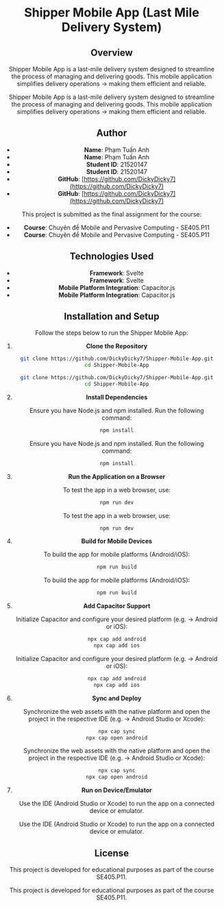 <div align="center">

# Shipper Mobile App (Last Mile Delivery System)

## Overview
Shipper Mobile App is a last-mile delivery system designed to streamline the process of managing and delivering goods. This mobile application simplifies delivery operations -> making them efficient and reliable.

Shipper Mobile App is a last-mile delivery system designed to streamline the process of managing and delivering goods. This mobile application simplifies delivery operations -> making them efficient and reliable.

## Author
- **Name**: Phạm Tuấn Anh  
- **Name**: Phạm Tuấn Anh  
- **Student ID**: 21520147  
- **Student ID**: 21520147  
- **GitHub**: [https://github.com/DickyDicky7](https://github.com/DickyDicky7)
- **GitHub**: [https://github.com/DickyDicky7](https://github.com/DickyDicky7)

This project is submitted as the final assignment for the course:
- **Course**: Chuyên đề Mobile and Pervasive Computing - SE405.P11
- **Course**: Chuyên đề Mobile and Pervasive Computing - SE405.P11

## Technologies Used
- **Framework**: Svelte
- **Framework**: Svelte
- **Mobile Platform Integration**: Capacitor.js
- **Mobile Platform Integration**: Capacitor.js

## Installation and Setup
Follow the steps below to run the Shipper Mobile App:

1. **Clone the Repository**

   ```bash
   git clone https://github.com/DickyDicky7/Shipper-Mobile-App.git
   cd Shipper-Mobile-App
   ```

   ```bash
   git clone https://github.com/DickyDicky7/Shipper-Mobile-App.git
   cd Shipper-Mobile-App
   ```

2. **Install Dependencies**

   Ensure you have Node.js and npm installed. Run the following command:

   ```bash
   npm install
   ```

   Ensure you have Node.js and npm installed. Run the following command:

   ```bash
   npm install
   ```

3. **Run the Application on a Browser**

   To test the app in a web browser, use:

   ```bash
   npm run dev
   ```

   To test the app in a web browser, use:

   ```bash
   npm run dev
   ```

4. **Build for Mobile Devices**

   To build the app for mobile platforms (Android/iOS):

   ```bash
   npm run build
   ```

   To build the app for mobile platforms (Android/iOS):

   ```bash
   npm run build
   ```

5. **Add Capacitor Support**

   Initialize Capacitor and configure your desired platform (e.g. -> Android or iOS):

   ```bash
   npx cap add android
   npx cap add ios
   ```

   Initialize Capacitor and configure your desired platform (e.g. -> Android or iOS):

   ```bash
   npx cap add android
   npx cap add ios
   ```

6. **Sync and Deploy**

   Synchronize the web assets with the native platform and open the project in the respective IDE (e.g. -> Android Studio or Xcode):
   
   ```bash
   npx cap sync
   npx cap open android
   ```

   Synchronize the web assets with the native platform and open the project in the respective IDE (e.g. -> Android Studio or Xcode):
   
   ```bash
   npx cap sync
   npx cap open android
   ```

7. **Run on Device/Emulator**

   Use the IDE (Android Studio or Xcode) to run the app on a connected device or emulator.

   Use the IDE (Android Studio or Xcode) to run the app on a connected device or emulator.

## License

This project is developed for educational purposes as part of the course SE405.P11.

This project is developed for educational purposes as part of the course SE405.P11.

</div>








